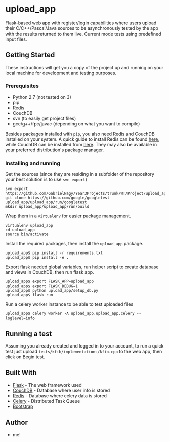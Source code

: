 # upload_app

Flask-based web app with register/login capabilities where users upload their C/C++/Pascal/Java sources to be asynchronously tested by the app with the results returned to them live. Current mode tests using predefined input files. 

## Getting Started

These instructions will get you a copy of the project up and running on your local machine for development and testing purposes.

### Prerequisites

* Python 2.7 (not tested on 3)
* pip
* Redis
* CouchDB
* svn (to easily get project files)
* gcc/g++/fpc/javac (depending on what you want to compile)

Besides packages installed with ```pip```, you also need Redis and CouchDB installed on your system. A quick guide to install Redis can be found [here](https://redis.io/download), while CouchDB can be installed from [here](http://couchdb.apache.org/#download). They may also be available in your preferred distribution's package manager.

### Installing and running

Get the sources (since they are residing in a subfolder of the repository your best solution is to use ```svn export```)

```
svn export https://github.com/GabrielNagy/Year3Projects/trunk/WT/Project/upload_app
git clone https://github.com/google/googletest upload_app/upload_app/run/googletest
mkdir upload_app/upload_app/run/build
```

Wrap them in a ```virtualenv``` for easier package management.

```
virtualenv upload_app
cd upload_app
source bin/activate
```

Install the required packages, then install the ```upload_app``` package.

```
upload_app$ pip install -r requirements.txt
upload_app$ pip install -e .
```

Export flask needed global variables, run helper script to create database and views in CouchDB, then run flask app.

```
upload_app$ export FLASK_APP=upload_app
upload_app$ export FLASK_DEBUG=1
upload_app$ python upload_app/setup_db.py
upload_app$ flask run
```

Run a celery worker instance to be able to test uploaded files

```
upload_app$ celery worker -A upload_app.upload_app.celery --loglevel=info
```

## Running a test

Assuming you already created and logged in to your account, to run a quick test just upload ```tests/kfib/implementations/kfib.cpp``` to the web app, then click on Begin test.

## Built With

* [Flask](http://flask.pocoo.org/) - The web framework used
* [CouchDB](http://couchdb.apache.org/) - Database where user info is stored
* [Redis](https://redis.io/) - Database where celery data is stored
* [Celery](http://www.celeryproject.org/) - Distributed Task Queue
* [Bootstrap](https://getbootstrap.com/)

## Author

* me!
